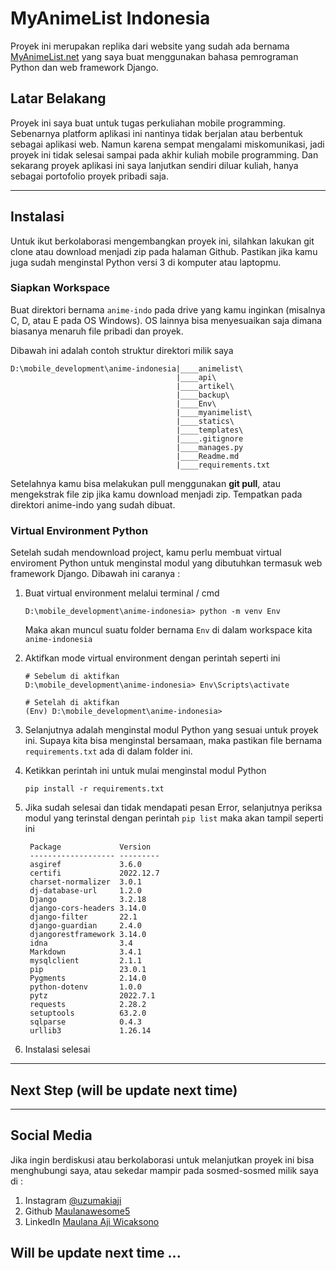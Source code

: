 # MyAnimeList Indonesia

Proyek ini merupakan replika dari website yang sudah ada bernama [MyAnimeList.net](https://www.myanimelist.net/) yang saya buat menggunakan bahasa pemrograman Python dan web framework Django.

## Latar Belakang

Proyek ini saya buat untuk tugas perkuliahan mobile programming. Sebenarnya platform aplikasi ini nantinya tidak berjalan atau berbentuk sebagai aplikasi web. Namun karena sempat mengalami miskomunikasi, jadi proyek ini tidak selesai sampai pada akhir kuliah mobile programming. Dan sekarang proyek aplikasi ini saya lanjutkan sendiri diluar kuliah, hanya sebagai portofolio proyek pribadi saja.

-----

## Instalasi

Untuk ikut berkolaborasi mengembangkan proyek ini, silahkan lakukan git clone atau download menjadi zip pada halaman Github. Pastikan jika kamu juga sudah menginstal Python versi 3 di komputer atau laptopmu.

### Siapkan Workspace

Buat direktori bernama `anime-indo` pada drive yang kamu inginkan (misalnya C, D, atau E pada OS Windows). OS lainnya bisa menyesuaikan saja dimana biasanya menaruh file pribadi dan proyek.

Dibawah ini adalah contoh struktur direktori milik saya

```console
D:\mobile_development\anime-indonesia|____animelist\
                                     |____api\
                                     |____artikel\
                                     |____backup\
                                     |____Env\
                                     |____myanimelist\
                                     |____statics\
                                     |____templates\
                                     |____.gitignore
                                     |____manages.py
                                     |____Readme.md
                                     |____requirements.txt
```

Setelahnya kamu bisa melakukan pull menggunakan **git pull**, atau mengekstrak file zip jika kamu download menjadi zip. Tempatkan pada direktori anime-indo yang sudah dibuat.

### Virtual Environment Python

Setelah sudah mendownload project, kamu perlu membuat virtual enviroment Python untuk menginstal modul yang dibutuhkan termasuk web framework Django. Dibawah ini caranya :

1. Buat virtual environment melalui terminal / cmd
   
   ```console
   D:\mobile_development\anime-indonesia> python -m venv Env
   ```
   Maka akan muncul suatu folder bernama ```Env``` di dalam workspace kita ```anime-indonesia```

2. Aktifkan mode virtual environment dengan perintah seperti ini
   
    ```console
    # Sebelum di aktifkan
    D:\mobile_development\anime-indonesia> Env\Scripts\activate

    # Setelah di aktifkan
    (Env) D:\mobile_development\anime-indonesia>
    ```

3. Selanjutnya adalah menginstal modul Python yang sesuai untuk proyek ini. Supaya kita bisa menginstal bersamaan, maka pastikan file bernama `requirements.txt` ada di dalam folder ini.
   
4. Ketikkan perintah ini untuk mulai menginstal modul Python
   
   ```console
   pip install -r requirements.txt
   ```

5. Jika sudah selesai dan tidak mendapati pesan Error, selanjutnya periksa modul yang terinstal dengan perintah `pip list` maka akan tampil seperti ini
   
   ```console
    Package             Version
    ------------------- ---------
    asgiref             3.6.0
    certifi             2022.12.7
    charset-normalizer  3.0.1
    dj-database-url     1.2.0
    Django              3.2.18
    django-cors-headers 3.14.0
    django-filter       22.1
    django-guardian     2.4.0
    djangorestframework 3.14.0
    idna                3.4
    Markdown            3.4.1
    mysqlclient         2.1.1
    pip                 23.0.1
    Pygments            2.14.0
    python-dotenv       1.0.0
    pytz                2022.7.1
    requests            2.28.2
    setuptools          63.2.0
    sqlparse            0.4.3
    urllib3             1.26.14
   ```

6. Instalasi selesai

-----

## Next Step (will be update next time)

-----

## Social Media

Jika ingin berdiskusi atau berkolaborasi untuk melanjutkan proyek ini bisa menghubungi saya, atau sekedar mampir pada sosmed-sosmed milik saya di :

1. Instagram [@uzumakiaji](https://www.instagram.com/uzumakiaji)
2. Github [Maulanawesome5](https://www.github.com/Maulanawesome5)
3. LinkedIn [Maulana Aji Wicaksono](https://www.linkedin.com/in/aji-wicaksono300699)

## Will be update next time ...
